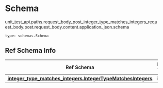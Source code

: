 # Schema
unit_test_api.paths.request_body_post_integer_type_matches_integers_request_body.post.request_body.content.application_json.schema
```
type: schemas.Schema
```

## Ref Schema Info
Ref Schema | Input Type | Output Type
---------- | ---------- | -----------
[**integer_type_matches_integers.IntegerTypeMatchesIntegers**](../../../../../../components/schema/integer_type_matches_integers.md) | int | int
